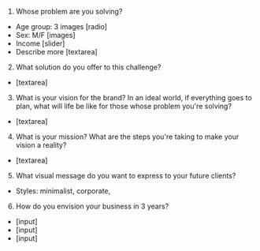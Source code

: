 1. Whose problem are you solving?

* Age group: 3 images [radio]
* Sex: M/F [images]
* Income [slider]
* Describe more [textarea]

2. What solution do you offer to this challenge?

* [textarea]

3. What is your vision for the brand? In an ideal world, if everything goes to plan, what will life be like for those whose problem you're solving?

* [textarea]

4. What is your mission? What are the steps you're taking to make your vision a reality?

* [textarea]

5. What visual message do you want to express to your future clients?

* Styles: minimalist, corporate,

6. How do you envision your business in 3 years?

* [input]
* [input]
* [input]
